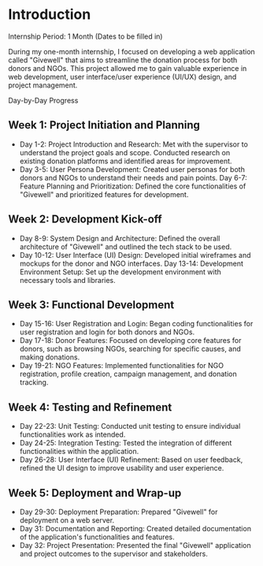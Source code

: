 # Introduction

Internship Period: 1 Month (Dates to be filled in)

During my one-month internship, I focused on developing a web application called "Givewell" that aims to streamline the donation process for both donors and NGOs. This project allowed me to gain valuable experience in web development, user interface/user experience (UI/UX) design, and project management.

Day-by-Day Progress

## Week 1: Project Initiation and Planning

* Day 1-2: Project Introduction and Research: Met with the supervisor to understand the project goals and scope. Conducted research on existing donation platforms and identified areas for improvement.
* Day 3-5: User Persona Development: Created user personas for both donors and NGOs to understand their needs and pain points.
Day 6-7: Feature Planning and Prioritization: Defined the core functionalities of "Givewell" and prioritized features for development.

## Week 2: Development Kick-off

* Day 8-9: System Design and Architecture: Defined the overall architecture of "Givewell" and outlined the tech stack to be used.
* Day 10-12: User Interface (UI) Design: Developed initial wireframes and mockups for the donor and NGO interfaces.
Day 13-14: Development Environment Setup: Set up the development environment with necessary tools and libraries.

## Week 3: Functional Development

* Day 15-16: User Registration and Login: Began coding functionalities for user registration and login for both donors and NGOs.
* Day 17-18: Donor Features: Focused on developing core features for donors, such as browsing NGOs, searching for specific causes, and making donations.
* Day 19-21: NGO Features: Implemented functionalities for NGO registration, profile creation, campaign management, and donation tracking.

## Week 4: Testing and Refinement

* Day 22-23: Unit Testing: Conducted unit testing to ensure individual functionalities work as intended.
* Day 24-25: Integration Testing: Tested the integration of different functionalities within the application.
* Day 26-28: User Interface (UI) Refinement: Based on user feedback, refined the UI design to improve usability and user experience.

## Week 5: Deployment and Wrap-up

* Day 29-30: Deployment Preparation: Prepared "Givewell" for deployment on a web server.
* Day 31: Documentation and Reporting: Created detailed documentation of the application's functionalities and features.
* Day 32: Project Presentation: Presented the final "Givewell" application and project outcomes to the supervisor and stakeholders.
